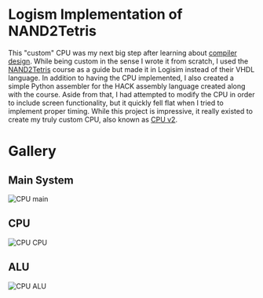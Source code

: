 # Logism Implementation of NAND2Tetris

This "custom" CPU was my next big step after learning about [compiler design](https://github.com/KingstumusPrime/g--). While being custom in the sense I wrote it from scratch, I used the [NAND2Tetris](https://www.coursera.org/learn/build-a-computer) course as a guide but made it in Logisim instead of their VHDL language. In addition to having the CPU implemented, I also created a simple Python assembler for the HACK assembly language created along with the course. Aside from that, I had attempted to modify the CPU in order to include screen functionality, but it quickly fell flat when I tried to implement proper timing. While this project is impressive, it really existed to create my truly custom CPU, also known as [CPU v2](https://github.com/KingstumusPrime/CustomCPUV2).

# Gallery

## Main System

![CPU main](https://github.com/user-attachments/assets/5811e768-b209-400a-bbc6-2f6dc734c450)

## CPU

![CPU CPU](https://github.com/user-attachments/assets/bf1c96a0-24e4-4cd6-8737-d8648ce0b2d9)

## ALU

![CPU ALU](https://github.com/user-attachments/assets/c2dcc874-a8f6-4948-a059-df9c55992a16)
